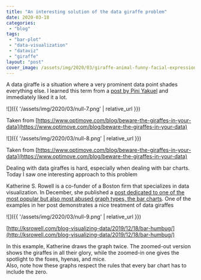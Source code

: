 ```yaml
---
title: "An interesting solution of the data giraffe problem"
date: 2020-03-18
categories: 
 - "blog"
tags: 
 - "bar-plot"
 - "data-visualization"
 - "dataviz"
 - "giraffe"
layout: "post"
cover_image: /assets/img/2020/03/giraffe-animal-funny-facial-expression-39504.webp
---
```


A data giraffe is a situation where a very prominent data point shades everything else. I learned this term from a [post by Pini Yakuel](https://www.optimove.com/blog/beware-the-giraffes-in-your-data) and immediately liked it a lot.

![]({{ '/assets/img/2020/03/null-7.png' | relative_url }})

Taken from [https://www.optimove.com/blog/beware-the-giraffes-in-your-data](https://www.optimove.com/blog/beware-the-giraffes-in-your-data)

![]({{ '/assets/img/2020/03/null-8.png' | relative_url }})

Taken from [https://www.optimove.com/blog/beware-the-giraffes-in-your-data](https://www.optimove.com/blog/beware-the-giraffes-in-your-data)

Dealing with data giraffes is hard, especially when dealing with bar charts. Today I saw one interesting approach to this problem

Katherine S. Rowell is a co-funder of a Boston firm that specializes in data visualization. In December, she published a [post dedicated to one of the most popular but also most abused graph types, the bar charts](http://ksrowell.com/blog-visualizing-data/2019/12/18/bar-humbug/). One of the examples in her post demonstrates a nice treatment of data giraffes

![]({{ '/assets/img/2020/03/null-9.png' | relative_url }})

[http://ksrowell.com/blog-visualizing-data/2019/12/18/bar-humbug/](http://ksrowell.com/blog-visualizing-data/2019/12/18/bar-humbug/)

In this example, Katherine draws the graph twice. The zoomed-out version shows the giraffes in all their glory, while the zoomed-in one gives the spotlight to the foxes, hyenas, and mice.  
Also, note how these graphs respect the rules that every bar chart has to include the zero.
